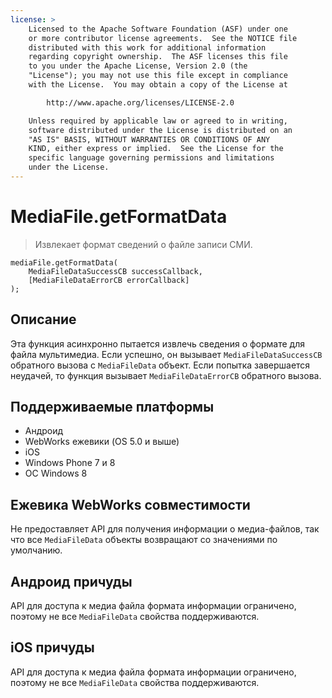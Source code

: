 ```yaml
---
license: >
    Licensed to the Apache Software Foundation (ASF) under one
    or more contributor license agreements.  See the NOTICE file
    distributed with this work for additional information
    regarding copyright ownership.  The ASF licenses this file
    to you under the Apache License, Version 2.0 (the
    "License"); you may not use this file except in compliance
    with the License.  You may obtain a copy of the License at

        http://www.apache.org/licenses/LICENSE-2.0

    Unless required by applicable law or agreed to in writing,
    software distributed under the License is distributed on an
    "AS IS" BASIS, WITHOUT WARRANTIES OR CONDITIONS OF ANY
    KIND, either express or implied.  See the License for the
    specific language governing permissions and limitations
    under the License.
---
```


# MediaFile.getFormatData

> Извлекает формат сведений о файле записи СМИ.

    mediaFile.getFormatData(
        MediaFileDataSuccessCB successCallback,
        [MediaFileDataErrorCB errorCallback]
    );
    

## Описание

Эта функция асинхронно пытается извлечь сведения о формате для файла мультимедиа. Если успешно, он вызывает `MediaFileDataSuccessCB` обратного вызова с `MediaFileData` объект. Если попытка завершается неудачей, то функция вызывает `MediaFileDataErrorCB` обратного вызова.

## Поддерживаемые платформы

*   Андроид
*   WebWorks ежевики (OS 5.0 и выше)
*   iOS
*   Windows Phone 7 и 8
*   ОС Windows 8

## Ежевика WebWorks совместимости

Не предоставляет API для получения информации о медиа-файлов, так что все `MediaFileData` объекты возвращают со значениями по умолчанию.

## Андроид причуды

API для доступа к медиа файла формата информации ограничено, поэтому не все `MediaFileData` свойства поддерживаются.

## iOS причуды

API для доступа к медиа файла формата информации ограничено, поэтому не все `MediaFileData` свойства поддерживаются.